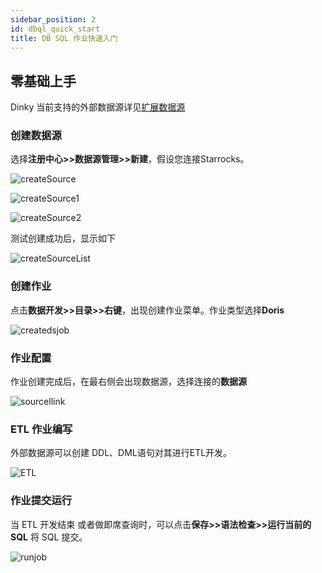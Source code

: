 ```yaml
---
sidebar_position: 2
id: dbql_quick_start
title: DB SQL 作业快速入门
---
```


## 零基础上手

Dinky 当前支持的外部数据源详见[扩展数据源](./extend/function_expansion/datasource.md)

### 创建数据源

选择**注册中心>>数据源管理>>新建**，假设您连接Starrocks。

![createSource](http://www.aiwenmo.com/dinky/docs/zh-CN/quick_start/dbql_quick_start/createSource.png)

![createSource1](http://www.aiwenmo.com/dinky/docs/zh-CN/quick_start/dbql_quick_start/createSource1.png)

![createSource2](http://www.aiwenmo.com/dinky/docs/zh-CN/quick_start/dbql_quick_start/createSource2.png)

测试创建成功后，显示如下

![createSourceList](http://www.aiwenmo.com/dinky/docs/zh-CN/quick_start/dbql_quick_start/createSourceList.png)

### 创建作业

点击**数据开发>>目录>>右键**，出现创建作业菜单。作业类型选择**Doris**

![createdsjob](http://www.aiwenmo.com/dinky/docs/zh-CN/quick_start/dbql_quick_start/createdsjob.png)

### 作业配置

作业创建完成后，在最右侧会出现数据源，选择连接的**数据源**

![sourcellink](http://www.aiwenmo.com/dinky/docs/zh-CN/quick_start/dbql_quick_start/sourcellink.png)

### ETL 作业编写

外部数据源可以创建 DDL、DML语句对其进行ETL开发。

![ETL](http://www.aiwenmo.com/dinky/docs/zh-CN/quick_start/dbql_quick_start/ETL.png)

### 作业提交运行

当 ETL 开发结束 或者做即席查询时，可以点击**保存>>语法检查>>运行当前的SQL** 将 SQL 提交。

![runjob](http://www.aiwenmo.com/dinky/docs/zh-CN/quick_start/dbql_quick_start/runjob.png)

